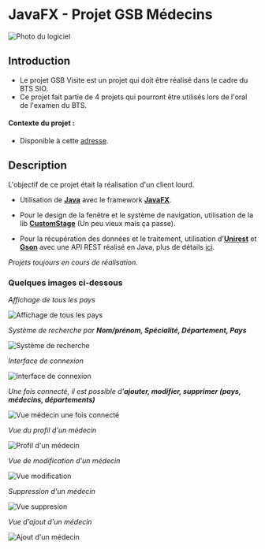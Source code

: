 # **JavaFX - Projet GSB Médecins**

![Photo du logiciel](https://cdn.discordapp.com/attachments/958478297782706226/958478655200297010/gsb_1.png)


## **Introduction**
- Le projet GSB Visite est un projet qui doit être réalisé dans le cadre du BTS SIO.
- Ce projet fait partie de 4 projets qui pourront être utilisés lors de l'oral de l'examen du BTS.

#### Contexte du projet :
- Disponible à cette [adresse](https://tp.louis-lubineau.fr/test/1-Projet-GSB-Medecins.pdf).

## **Description**
L'objectif de ce projet était la réalisation d'un client lourd.

- Utilisation de [**Java**](https://www.java.com/) avec le framework [**JavaFX**](https://openjfx.io/).

- Pour le design de la fenêtre et le système de navigation, utilisation de la lib [**CustomStage**](https://github.com/Oshan96/CustomStage) (Un peu vieux mais ça passe).

- Pour la récupération des données et le traitement, utilisation d'[**Unirest**](https://kong.github.io/unirest-java/) et [**Gson**](https://github.com/google/gson) avec une API REST réalisé en Java, plus de détails [ici](https://github.com/Suylo/GSB-Medecins-API).

*Projets toujours en cours de réalisation.*

### **Quelques images ci-dessous**

*Affichage de tous les pays*

![Affichage de tous les pays](https://cdn.discordapp.com/attachments/958478297782706226/958482847625281617/gsb_2.png)

*Système de recherche par **_Nom/prénom, Spécialité, Département, Pays_***

![Système de recherche](https://cdn.discordapp.com/attachments/958478297782706226/958482847851765790/gsb_3.png)

*Interface de connexion*

![Interface de connexion](https://cdn.discordapp.com/attachments/958478297782706226/958485405303459920/gsb_4.png)

*Une fois connecté, il est possible d'**ajouter, modifier, supprimer (pays, médecins, départements)***

![Vue médecin une fois connecté](https://cdn.discordapp.com/attachments/958478297782706226/958485404410073148/gsb_5.png)

*Vue du profil d'un médecin*

![Profil d'un médecin](https://cdn.discordapp.com/attachments/958478297782706226/958485404632363008/gsb_6.png)

*Vue de modification d'un médecin*

![Vue modification](https://cdn.discordapp.com/attachments/958478297782706226/958485404858859560/gsb_7.png)

*Suppression d'un médecin*

![Vue suppresion](https://cdn.discordapp.com/attachments/958478297782706226/958485405076979772/gsb_8.png)

*Vue d'ajout d'un médecin*

![Ajout d'un médecin](https://cdn.discordapp.com/attachments/958478297782706226/958487533166166146/gsb_9.png)
